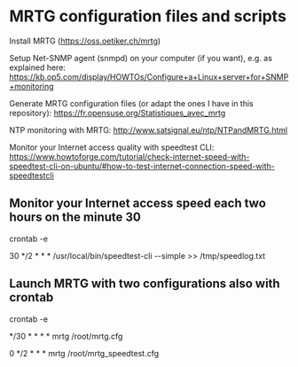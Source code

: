 # MRTG configuration files and scripts

Install MRTG (https://oss.oetiker.ch/mrtg)

Setup Net-SNMP agent (snmpd) on your computer (if you want), e.g. as explained here:
https://kb.op5.com/display/HOWTOs/Configure+a+Linux+server+for+SNMP+monitoring

Generate MRTG configuration files (or adapt the ones I have in this repository):
https://fr.opensuse.org/Statistiques_avec_mrtg

NTP monitoring with MRTG:
http://www.satsignal.eu/ntp/NTPandMRTG.html

Monitor your Internet access quality with speedtest CLI:
https://www.howtoforge.com/tutorial/check-internet-speed-with-speedtest-cli-on-ubuntu/#how-to-test-internet-connection-speed-with-speedtestcli

## Monitor your Internet access speed each two hours on the minute 30

crontab -e

30 */2 * * *  /usr/local/bin/speedtest-cli --simple >> /tmp/speedlog.txt

## Launch MRTG with two configurations also with crontab

crontab -e

*/30 * * * *  mrtg /root/mrtg.cfg

0 */2 * * * mrtg /root/mrtg_speedtest.cfg
